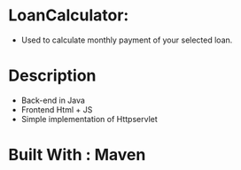 # LoanCalculator:
- Used to calculate monthly payment of your selected loan.

# Description
- Back-end in Java
- Frontend Html + JS
- Simple implementation of Httpservlet

# Built With : Maven

